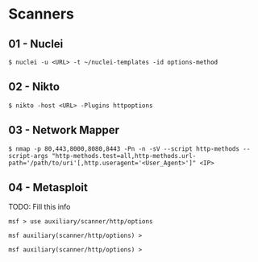 # Scanners

## 01 - Nuclei

```
$ nuclei -u <URL> -t ~/nuclei-templates -id options-method
```

## 02 - Nikto

```
$ nikto -host <URL> -Plugins httpoptions
```

## 03 - Network Mapper

```
$ nmap -p 80,443,8000,8080,8443 -Pn -n -sV --script http-methods --script-args "http-methods.test=all,http-methods.url-path='/path/to/uri'[,http.useragent='<User_Agent>']" <IP>
```

## 04 - Metasploit

TODO: Fill this info

```
msf > use auxiliary/scanner/http/options

msf auxiliary(scanner/http/options) >

msf auxiliary(scanner/http/options) >
```